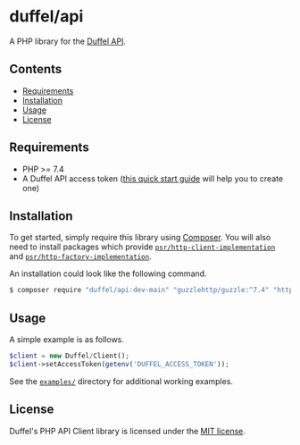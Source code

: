 # duffel/api

A PHP library for the [Duffel API](https://duffel.com/docs/api).

## Contents

* [Requirements](#requirements)
* [Installation](#installation)
* [Usage](#usage)
* [License](#license)

## Requirements

* PHP >= 7.4
* A Duffel API access token ([this quick start
guide](https://duffel.com/docs/guides/quick-start) will help you to create
one)

## Installation

To get started, simply require this library using
[Composer](https://getcomposer.org/). You will also need to install packages
which provide
[`psr/http-client-implementation`](https://packagist.org/providers/psr/http-client-implementation) and
[`psr/http-factory-implementation`](https://packagist.org/providers/psr/http-factory-implementation).

An installation could look like the following command.
```sh
$ composer require "duffel/api:dev-main" "guzzlehttp/guzzle:^7.4" "http-interop/http-factory-guzzle:^1.2
```

## Usage

A simple example is as follows.

```php
$client = new Duffel/Client();
$client->setAccessToken(getenv('DUFFEL_ACCESS_TOKEN'));
```

See the [`examples/`](./examples) directory for additional working examples.

## License

Duffel's PHP API Client library is licensed under the [MIT
license](https://opensource.org/licenses/MIT).
